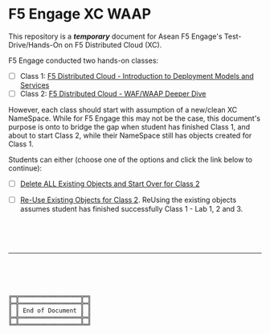 # F5 Engage XC WAAP

This repository is a ***temporary*** document for Asean F5 Engage's Test-Drive/Hands-On on F5 Distributed Cloud (XC).

F5 Engage conducted two hands-on classes:
- [ ] Class 1: [F5 Distributed Cloud - Introduction to Deployment Models and Services](https://clouddocs.f5.com/training/community/f5xc/html/class1/class1.html)
- [ ] Class 2: [F5 Distributed Cloud - WAF/WAAP Deeper Dive](https://clouddocs.f5.com/training/community/f5xc/html/class2/class2.html)

However, each class should start with assumption of a new/clean XC NameSpace.
While for F5 Engage this may not be the case, this document's purpose is onto to bridge the gap when student has finished Class 1, and about to start Class 2, while their NameSpace still has objects created for Class 1.

Students can either (choose one of the options and click the link below to continue):
- [ ] [Delete ALL Existing Objects and Start Over for Class 2](/Delete)
- [ ] [Re-Use Existing Objects for Class 2](/ReUse). ReUsing the existing objects assumes student has finished successfully Class 1 - Lab 1, 2 and 3.



<br><br><br>

***

<br><br><br>
```
╔═╦═════════════════╦═╗
╠═╬═════════════════╬═╣
║ ║ End of Document ║ ║
╠═╬═════════════════╬═╣
╚═╩═════════════════╩═╝
```
<br><br><br>


